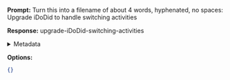 **Prompt:**
Turn this into a filename of about 4 words, hyphenated, no spaces: Upgrade iDoDid to handle switching activities

**Response:**
upgrade-iDoDid-switching-activities

<details><summary>Metadata</summary>

- Duration: 961 ms
- Datetime: 2023-09-04T16:59:40.330086
- Model: gpt-3.5-turbo-0613

</details>

**Options:**
```json
{}
```

